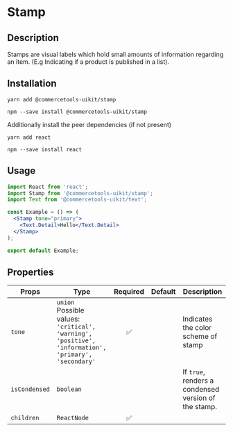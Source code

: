 <!-- THIS IS AN AUTOGENERATED FILE. DO NOT EDIT THIS FILE DIRECTLY. -->
<!-- This file is created by the `yarn generate-readme` script. -->

# Stamp

## Description

Stamps are visual labels which hold small amounts of information regarding an item. (E.g Indicating if a product is published in a list).

## Installation

```
yarn add @commercetools-uikit/stamp
```

```
npm --save install @commercetools-uikit/stamp
```

Additionally install the peer dependencies (if not present)

```
yarn add react
```

```
npm --save install react
```

## Usage

```jsx
import React from 'react';
import Stamp from '@commercetools-uikit/stamp';
import Text from '@commercetools-uikit/text';

const Example = () => (
  <Stamp tone="primary">
    <Text.Detail>Hello</Text.Detail>
  </Stamp>
);

export default Example;
```

## Properties

| Props         | Type                                                                                                        | Required | Default | Description                                          |
| ------------- | ----------------------------------------------------------------------------------------------------------- | :------: | ------- | ---------------------------------------------------- |
| `tone`        | `union`<br/>Possible values:<br/>`'critical', 'warning', 'positive', 'information', 'primary', 'secondary'` |    ✅    |         | Indicates the color scheme of stamp                  |
| `isCondensed` | `boolean`                                                                                                   |          |         | If `true`, renders a condensed version of the stamp. |
| `children`    | `ReactNode`                                                                                                 |    ✅    |         |                                                      |
